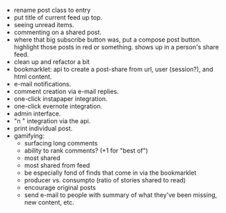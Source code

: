 - rename post class to entry
- put title of current feed up top.
- seeing unread items.
- commenting on a shared post.
- where that big subscribe button was, put a compose post button. highlight those posts in red or something. shows up in a person's share feed.
- clean up and refactor a bit
- bookmarklet: api to create a post-share from url, user (session?), and html content.
- e-mail notifications.
- comment creation via e-mail replies.
- one-click instapaper integration.
- one-click evernote integration.
- admin interface.
- "n <note>" integration via the api.
- print individual post.
- gamifying:
	- surfacing long comments
	- ability to rank comments? (+1 for "best of")
	- most shared
	- most shared from feed
	- be especially fond of finds that come in via the bookmarklet
	- producer vs. consumpto (ratio of stories shared to read)
	- encourage original posts
	- send e-mail to people with summary of what they've been missing, new content, etc.